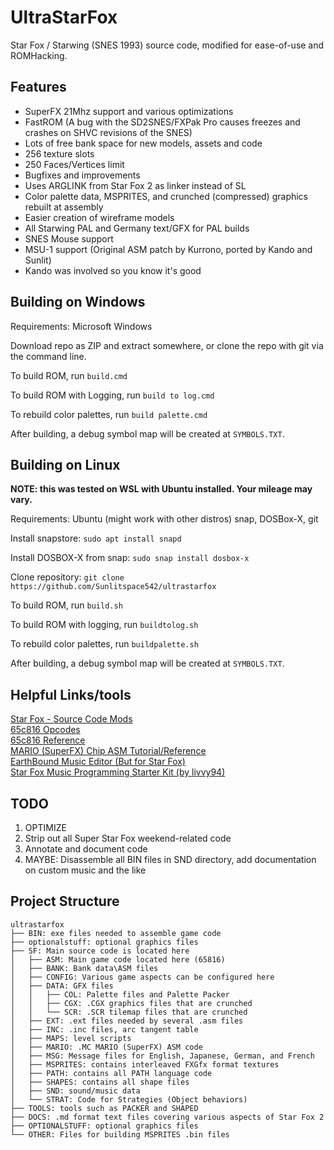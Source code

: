 
# UltraStarFox
Star Fox / Starwing (SNES 1993) source code, modified for ease-of-use and ROMHacking.

## Features

- SuperFX 21Mhz support and various optimizations
- FastROM (A bug with the SD2SNES/FXPak Pro causes freezes and crashes on SHVC revisions of the SNES)
- Lots of free bank space for new models, assets and code
- 256 texture slots
- 250 Faces/Vertices limit
- Bugfixes and improvements
- Uses ARGLINK from Star Fox 2 as linker instead of SL
- Color palette data, MSPRITES, and crunched (compressed) graphics rebuilt at assembly
- Easier creation of wireframe models
- All Starwing PAL and Germany text/GFX for PAL builds
- SNES Mouse support
- MSU-1 support (Original ASM patch by Kurrono, ported by Kando and Sunlit)
- Kando was involved so you know it's good

## Building on Windows

Requirements: Microsoft Windows

Download repo as ZIP and extract somewhere, or clone the repo with git via the command line.  

To build ROM, run ``build.cmd``  

To build ROM with Logging, run ``build to log.cmd``

To rebuild color palettes, run ``build palette.cmd``  

After building, a debug symbol map will be created at ``SYMBOLS.TXT``.

## Building on Linux

**NOTE: this was tested on WSL with Ubuntu installed. Your mileage may vary.**  

Requirements: Ubuntu (might work with other distros) snap, DOSBox-X, git  

Install snapstore: ``sudo apt install snapd``  

Install DOSBOX-X from snap: ``sudo snap install dosbox-x``  

Clone repository: ``git clone https://github.com/Sunlitspace542/ultrastarfox``  

To build ROM, run ``build.sh``  

To build ROM with logging, run ``buildtolog.sh``  

To rebuild color palettes, run ``buildpalette.sh``  

After building, a debug symbol map will be created at ``SYMBOLS.TXT``.  

## Helpful Links/tools

[Star Fox - Source Code Mods](https://docs.google.com/document/d/1kdgPCBeQFYsAepSDNpmwO8ZysRJjdnwK_5gWT2FFQEk/edit?usp=sharing)  
[65c816 Opcodes](https://undisbeliever.net/snesdev/65816-opcodes.html)  
[65c816 Reference](https://wiki.superfamicom.org/65816-reference)  
[MARIO (SuperFX) Chip ASM Tutorial/Reference](https://en.m.wikibooks.org/wiki/Super_NES_Programming/Super_FX_tutorial)  
[EarthBound Music Editor (But for Star Fox)](https://github.com/phonymike/ebmused4sf/)  
[Star Fox Music Programming Starter Kit (by livvy94)](https://www.dropbox.com/sh/m3sk75dmsyx5tey/AACLDXVcQEJk3ezQCDBitEs7a?dl=0)

## TODO
1. OPTIMIZE  
2. Strip out all Super Star Fox weekend-related code  
3. Annotate and document code  
4. MAYBE: Disassemble all BIN files in SND directory, add documentation on custom music and the like  

## Project Structure
```
ultrastarfox
├── BIN: exe files needed to assemble game code
├── optionalstuff: optional graphics files
├── SF: Main source code is located here
│   ├── ASM: Main game code located here (65816)
│   ├── BANK: Bank data\ASM files
│   ├── CONFIG: Various game aspects can be configured here
│   ├── DATA: GFX files
│   │   ├── COL: Palette files and Palette Packer
│   │   ├── CGX: .CGX graphics files that are crunched
│   │   └── SCR: .SCR tilemap files that are crunched
│   ├── EXT: .ext files needed by several .asm files
│   ├── INC: .inc files, arc tangent table
│   ├── MAPS: level scripts
│   ├── MARIO: .MC MARIO (SuperFX) ASM code
│   ├── MSG: Message files for English, Japanese, German, and French
│   ├── MSPRITES: contains interleaved FXGfx format textures
│   ├── PATH: contains all PATH language code
│   ├── SHAPES: contains all shape files
│   ├── SND: sound/music data
│   └── STRAT: Code for Strategies (Object behaviors)
├── TOOLS: tools such as PACKER and SHAPED
├── DOCS: .md format text files covering various aspects of Star Fox 2
├── OPTIONALSTUFF: optional graphics files
└── OTHER: Files for building MSPRITES .bin files
```
